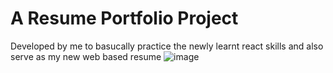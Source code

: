 # A Resume Portfolio Project

Developed by me to basucally practice the newly learnt react skills and also serve as my new web based resume 
![image](https://github.com/user-attachments/assets/c6fd6390-5945-4e90-9865-736e62974ec5)

